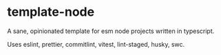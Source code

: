 # template-node

A sane, opinionated template for esm node projects written in typescript.

Uses eslint, prettier, commitlint, vitest, lint-staged, husky, swc.
